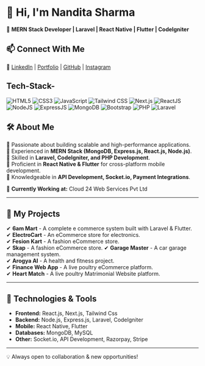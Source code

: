 # 👋 Hi, I'm Nandita Sharma  

🚀 **MERN Stack Developer | Laravel | React Native | Flutter | CodeIgniter**  

## 📫 Connect With Me  
🔗 [LinkedIn](https://www.linkedin.com/in/nandita-sharma70/) | [Portfolio](https://portfolio-master-nanditasharma.vercel.app/) | [GitHub](https://github.com/nanditaSharma70) | [Instagram](https://www.instagram.com/_n.a.n.d.i.t.a_s.h.a.r.m.a/)   


## Tech-Stack-

<div align="left">
<img alt="HTML5" src="https://img.shields.io/badge/html5-%23E34F26.svg?style=for-the-badge&logo=html5&logoColor=white"/>
<img alt="CSS3" src="https://img.shields.io/badge/css3-%231572B6.svg?style=for-the-badge&logo=css3&logoColor=white"/> 
<img alt="JavaScript" src="https://img.shields.io/badge/javascript-%23323330.svg?style=for-the-badge&logo=javascript&logoColor=%23F7DF1E"/>
<img alt="Tailwind CSS" src="https://img.shields.io/badge/tailwind-%231572B6.svg?style=for-the-badge&logo=tailwindcss&logoColor=white" />
<img alt="Next.js" src="https://img.shields.io/badge/Next.js-000000.svg?style=for-the-badge&logo=nextdotjs&logoColor=white" /> 
<img alt="ReactJS" src="https://img.shields.io/badge/react-%2320232a.svg?style=for-the-badge&logo=react&logoColor=%2361DAFB"/>
<img alt="NodeJS" src="https://img.shields.io/badge/node.js-6DA55F?style=for-the-badge&logo=node.js&logoColor=white"/>
<img alt="ExpressJS" src="https://img.shields.io/badge/express.js-%23404d59.svg?style=for-the-badge&logo=express&logoColor=%2361DAFB"/>
<img alt="MongoDB" src="https://img.shields.io/badge/MongoDB-%234ea94b.svg?style=for-the-badge&logo=mongodb&logoColor=white"/>
<img alt="Bootstrap" src="https://img.shields.io/badge/bootstrap-%23563D7C.svg?style=for-the-badge&logo=bootstrap&logoColor=white"/>
  <img alt="PHP" src="https://img.shields.io/badge/php-%231572B6.svg?style=for-the-badge&logo=php&logoColor=white"/> 
  <img alt="Laravel" src="https://img.shields.io/badge/laravel-%231572B6.svg?style=for-the-badge&logo=laravel&logoColor=white"/> 
</div>


## 🛠 About Me  
🔹 Passionate about building scalable and high-performance applications.  
🔹 Experienced in **MERN Stack (MongoDB, Express.js, React.js, Node.js)**.  
🔹 Skilled in **Laravel, CodeIgniter, and PHP Development**.  
🔹 Proficient in **React Native & Flutter** for cross-platform mobile development.  
🔹 Knowledgeable in **API Development, Socket.io, Payment Integrations**.  

💼 **Currently Working at:** Cloud 24 Web Services Pvt Ltd  

---

## 📌 My Projects  
✔ **6am Mart** - A complete e commerce system built with Laravel & Flutter.  
✔ **ElectroCart** - An eCommerce store for electronics.  
✔ **Fesion Kart** - A fashion eCommerce store.  
✔ **Skap** - A fashion eCommerce store. 
✔ **Garage Master** - A car garage management system.  
✔ **Arogya AI** - A health and fitness project.  
✔ **Finance Web App** - A live poultry eCommerce platform.  
✔ **Heart Match** - A live poultry Matrimonial Website platform.  

---

## 🔧 Technologies & Tools  
- **Frontend:** React.js, Next.js, Tailwind Css  
- **Backend:** Node.js, Express.js, Laravel, CodeIgniter  
- **Mobile:** React Native, Flutter  
- **Databases:** MongoDB, MySQL 
- **Other:** Socket.io, API Development, Razorpay, Stripe  

---

💡 Always open to collaboration & new opportunities!  

